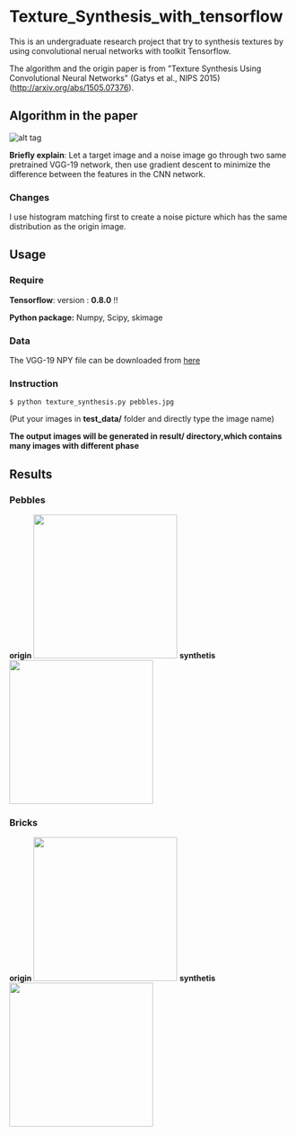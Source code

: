 # Texture_Synthesis_with_tensorflow
This is an undergraduate research project that try to synthesis textures by using convolutional nerual networks with toolkit Tensorflow.

The algorithm and the origin paper is from "Texture Synthesis Using Convolutional Neural Networks" (Gatys et al., NIPS 2015) (http://arxiv.org/abs/1505.07376).

## Algorithm in the paper
![alt tag](http://i.imgur.com/r0sHxNs.png)

**Briefly explain**: Let a target image and a noise image go through two same pretrained VGG-19 network, then use gradient descent to minimize the difference between the features in the CNN network.

### Changes
I use histogram matching first to create a noise picture which has the same distribution as the origin image.

## Usage
### Require
**Tensorflow**: version : **0.8.0** !!

**Python package:** Numpy, Scipy, skimage 

### Data
The VGG-19 NPY file can be downloaded from [here](https://mega.nz/#!xZ8glS6J!MAnE91ND_WyfZ_8mvkuSa2YcA7q-1ehfSm-Q1fxOvvs)

### Instruction
`$ python texture_synthesis.py pebbles.jpg`

(Put your images in **test_data/** folder and directly type the image name)

**The output images will be generated in result/ directory,which contains many images with different phase**

## Results
### Pebbles
**origin**
<img src="http://i.imgur.com/hlfckUu.png" width="256" height="256">
**synthetis**
<img src="http://i.imgur.com/s3zyPM7.png" width="256" height="256">

### Bricks
**origin**
<img src="http://i.imgur.com/bxwaRFA.png" width="256" height="256">
**synthetis**
<img src="http://i.imgur.com/QpiRrPo.png" width="256" height="256">
